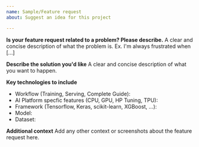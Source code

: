 ```yaml
---
name: Sample/Feature request
about: Suggest an idea for this project

---
```


**Is your feature request related to a problem? Please describe.**
A clear and concise description of what the problem is. Ex. I'm always frustrated when [...]

**Describe the solution you'd like**
A clear and concise description of what you want to happen.

**Key technologies to include**
* Workflow (Training, Serving, Complete Guide):
* AI Platform specfic features (CPU, GPU, HP Tuning, TPU):
* Framework (Tensorflow, Keras, scikit-learn, XGBoost, ...):
* Model:
* Dataset:

**Additional context**
Add any other context or screenshots about the feature request here.
